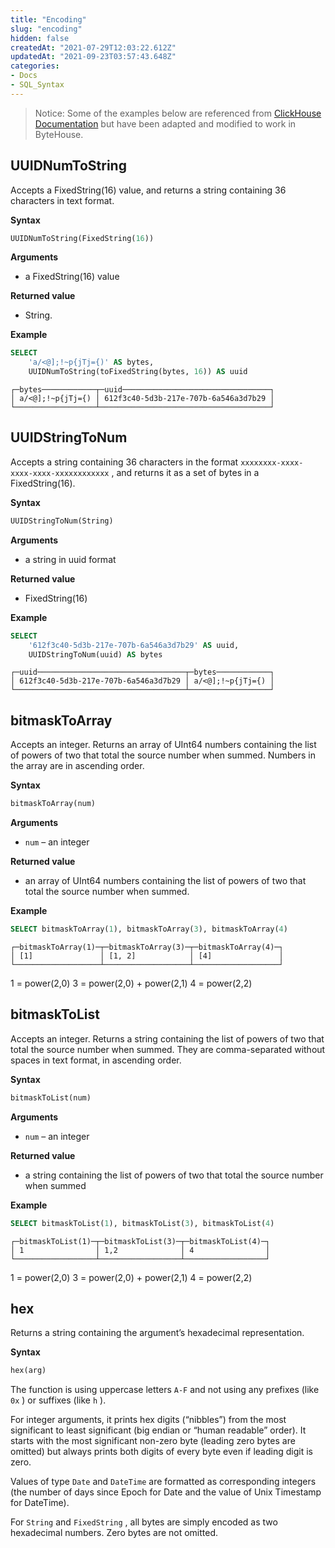 ```yaml
---
title: "Encoding"
slug: "encoding"
hidden: false
createdAt: "2021-07-29T12:03:22.612Z"
updatedAt: "2021-09-23T03:57:43.648Z"
categories:
- Docs
- SQL_Syntax
---
```

> Notice:
Some of the examples below are referenced from [ClickHouse Documentation](https://clickhouse.com/docs/en/sql-reference/functions/) but have been adapted and modified to work in ByteHouse.

## UUIDNumToString
Accepts a FixedString(16) value, and returns a string containing 36 characters in text format.

**Syntax**

```sql
UUIDNumToString(FixedString(16))
```

**Arguments**
- a FixedString(16) value

**Returned value**
- String.

**Example**

```sql
SELECT
    'a/<@];!~p{jTj={)' AS bytes,
    UUIDNumToString(toFixedString(bytes, 16)) AS uuid
```

```plain%20text
┌─bytes────────────┬─uuid─────────────────────────────────┐
│ a/<@];!~p{jTj={) │ 612f3c40-5d3b-217e-707b-6a546a3d7b29 │
└──────────────────┴──────────────────────────────────────┘
```

## UUIDStringToNum
Accepts a string containing 36 characters in the format `xxxxxxxx-xxxx-xxxx-xxxx-xxxxxxxxxxxx` , and returns it as a set of bytes in a FixedString(16).

**Syntax**

```sql
UUIDStringToNum(String)
```

**Arguments**
- a string in uuid format

**Returned value**
- FixedString(16)

**Example**

```sql
SELECT
    '612f3c40-5d3b-217e-707b-6a546a3d7b29' AS uuid,
    UUIDStringToNum(uuid) AS bytes
```

```plain%20text
┌─uuid─────────────────────────────────┬─bytes────────────┐
│ 612f3c40-5d3b-217e-707b-6a546a3d7b29 │ a/<@];!~p{jTj={) │
└──────────────────────────────────────┴──────────────────┘
```

## bitmaskToArray
Accepts an integer. Returns an array of UInt64 numbers containing the list of powers of two that total the source number when summed. Numbers in the array are in ascending order.

**Syntax**

```sql
bitmaskToArray(num)
```

**Arguments**
- `num` – an integer

**Returned value**
- an array of UInt64 numbers containing the list of powers of two that total the source number when summed.

**Example**

```sql
SELECT bitmaskToArray(1), bitmaskToArray(3), bitmaskToArray(4)
```

```plain%20text
┌─bitmaskToArray(1)─┬─bitmaskToArray(3)─┬─bitmaskToArray(4)─┐
│ [1]               │ [1, 2]            │ [4]               │
└───────────────────┴───────────────────┴───────────────────┘
```
1 = power(2,0)
3 = power(2,0) + power(2,1)
4 = power(2,2)

## bitmaskToList
Accepts an integer. Returns a string containing the list of powers of two that total the source number when summed. They are comma-separated without spaces in text format, in ascending order.

**Syntax**

```sql
bitmaskToList(num)
```

**Arguments**
- `num` – an integer

**Returned value**
- a string containing the list of powers of two that total the source number when summed

**Example**

```sql
SELECT bitmaskToList(1), bitmaskToList(3), bitmaskToList(4)
```

```plain%20text
┌─bitmaskToList(1)─┬─bitmaskToList(3)─┬─bitmaskToList(4)─┐
│ 1                │ 1,2              │ 4                │
└──────────────────┴──────────────────┴──────────────────┘
```
1 = power(2,0)
3 = power(2,0) + power(2,1)
4 = power(2,2)

## hex
Returns a string containing the argument’s hexadecimal representation.

**Syntax**

```sql
hex(arg)
```
The function is using uppercase letters `A-F` and not using any prefixes (like `0x` ) or suffixes (like `h` ).

For integer arguments, it prints hex digits (“nibbles”) from the most significant to least significant (big endian or “human readable” order). It starts with the most significant non-zero byte (leading zero bytes are omitted) but always prints both digits of every byte even if leading digit is zero.

Values of type `Date` and `DateTime` are formatted as corresponding integers (the number of days since Epoch for Date and the value of Unix Timestamp for DateTime).

For `String` and `FixedString` , all bytes are simply encoded as two hexadecimal numbers. Zero bytes are not omitted.

<!-- Values of floating point and Decimal types are encoded as their representation in memory. As we support little endian architecture, they are encoded in little endian. Zero leading/trailing bytes are not omitted.

**Arguments**
- `arg` — A value to convert to hexadecimal. Types: String, UInts, Date or DateTime. 
<!-- TODO: FLOAT & Decimal is not support by cnch

**Returned value**
- A string with the hexadecimal representation of the argument. Type: `String` .

**Example**

```sql
SELECT hex('a'), hex(1), hex(toDate('2019-01-01')), hex(toDateTime('2019-01-01 00:00:00'))
```

```plain%20text
┌─hex('a')─┬─hex(1)─┬─hex(toDate('2019-01-01'))─┬─hex(toDateTime('2019-01-01 00:00:00'))─┐
│ 61       │ 01     │ 45E9                      │ 5C2A3D00                               │
└──────────┴────────┴───────────────────────────┴────────────────────────────────────────┘
```
<!-- TODO: NOT SUPPORT BY CNCH

```sql
SELECT hex(toFloat32(number)) as hex_presentation FROM numbers(15, 2);
```

```plain%20text
┌─hex_presentation─┐
│ 00007041         │
│ 00008041         │
└──────────────────┘
```

```sql
SELECT hex(toFloat64(number)) as hex_presentation FROM numbers(15, 2);
```

```plain%20text
┌─hex_presentation─┐
│ 0000000000002E40 │
│ 0000000000003040 │
└──────────────────┘
```
## unhex
Performs the opposite operation of `hex`. It interprets each pair of hexadecimal digits (in the argument) as a number and converts it to the byte represented by the number. The return value is a binary string (BLOB).

If you want to convert the result to a number, you can use the `reverse` and `reinterpretAs<Type>` functions.

!!! note "Note"

If `unhex` is invoked from within the `gateway-client` , binary strings display using UTF-8.

**Syntax**

```sql
unhex(arg)
```

**Arguments**
- `arg` — A string containing any number of hexadecimal digits. Type: String. 
Supports both uppercase and lowercase letters `A-F` . The number of hexadecimal digits does not have to be even. If it is odd, the last digit is interpreted as the least significant half of the `00-0F` byte. If the argument string contains anything other than hexadecimal digits, some implementation-defined result is returned (an exception isn’t thrown). For a numeric argument the inverse of hex(N) is not performed by unhex().

**Returned value**
- A binary string (BLOB). Type: String.

**Example**

```sql
SELECT unhex('303132'), unhex('4D7953514C');
```

```plain%20text
┌─unhex('303132')─┬─unhex('4D7953514C')─┐
│ 012             │ MySQL               │
└─────────────────┴─────────────────────┘
```

```sql
SELECT reinterpretAsUInt64(reverse(unhex('FFF'))) AS num;
```

```plain%20text
┌─num──┐
│ 4095 │
└──────┘
```